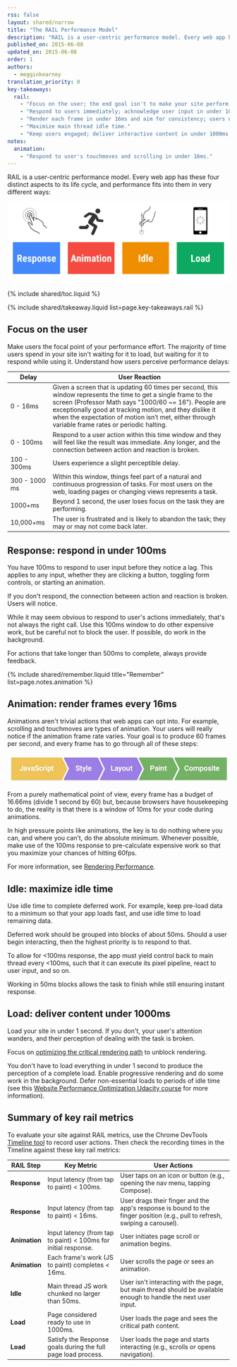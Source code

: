 ```yaml
---
rss: false
layout: shared/narrow
title: "The RAIL Performance Model"
description: "RAIL is a user-centric performance model. Every web app has these four distinct aspects to its life cycle, and performance fits into them in very different ways: Response, Animation, Idle, Load."
published_on: 2015-06-08
updated_on: 2015-06-08
order: 1
authors:
  - megginkearney
translation_priority: 0
key-takeaways:
  rail:
    - "Focus on the user; the end goal isn't to make your site perform fast on any specific device, it's to ultimately make users happy."
    - "Respond to users immediately; acknowledge user input in under 100ms."
    - "Render each frame in under 16ms and aim for consistency; users notice 'jank'."
    - "Maximize main thread idle time."
    - "Keep users engaged; deliver interactive content in under 1000ms."
notes:
  animation:
    - "Respond to user's touchmoves and scrolling in under 16ms."
---
```


<p class="intro">
  RAIL is a user-centric performance model. Every web app has these four distinct aspects to its life cycle, and performance fits into them in very different ways:
</p>

![RAIL performance model](imgs/rail.png)

{% include shared/toc.liquid %}

{% include shared/takeaway.liquid list=page.key-takeaways.rail %}

## Focus on the user

Make users the focal point of your performance effort.
The majority of time users spend in your site isn't waiting for it to load,
but waiting for it to respond while using it.
Understand how users perceive performance delays:

<table class="mdl-data-table">
  <thead>
      <th>Delay</th>
      <th>User Reaction</th>
  </thead>
  <tbody>
    <tr>
      <td data-th="Delay">0 - 16ms</td>
      <td data-th="User Reaction">Given a screen that is updating 60 times per second, this window represents the time to get a single frame to the screen (Professor Math says "1000/60 ~= 16"). People are exceptionally good at tracking motion, and they dislike it when the expectation of motion isn’t met, either through variable frame rates or periodic halting.</td>
    </tr>
    <tr>
      <td data-th="Delay">0 - 100ms</td>
      <td data-th="User Reaction">Respond to a user action within this time window and they will feel like the result was immediate. Any longer, and the connection between action and reaction is broken.</td>
    </tr>
    <tr>
      <td data-th="Delay">100 - 300ms</td>
      <td data-th="User Reaction">Users experience a slight perceptible delay.</td>
    </tr>
    <tr>
      <td data-th="Delay">300 - 1000 ms</td>
      <td data-th="User Reaction">Within this window, things feel part of a natural and continuous progression of tasks. For most users on the web, loading pages or changing views represents a task.</td>
    </tr>
    <tr>
      <td data-th="Delay">1000+ms</td>
      <td data-th="User Reaction">Beyond 1 second, the user loses focus on the task they are performing.</td>
    </tr>
    <tr>
      <td data-th="Delay">10,000+ms</td>
      <td data-th="User Reaction">The user is frustrated and is likely to abandon the task; they may or may not come back later.</td>
    </tr>
  </tbody>
</table>

## Response: respond in under 100ms

You have 100ms to respond to user input before they notice a lag.
This applies to any input, whether they are clicking a button,
toggling form controls, or starting an animation.

If you don't respond, the connection between action and reaction is broken. Users will notice.

While it may seem obvious to respond to user's actions immediately,
that's not always the right call.
Use this 100ms window to do other expensive work, but be careful not to block the user.
If possible, do work in the background.

For actions that take longer than 500ms to complete, always provide feedback.

{% include shared/remember.liquid title="Remember" list=page.notes.animation %}

## Animation: render frames every 16ms

Animations aren't trivial actions that web apps can opt into.
For example, scrolling and touchmoves are types of animation.
Your users will really notice if the animation frame rate varies.
Your goal is to produce 60 frames per second, and every frame has to go through all of these steps:

![Steps to render a frame](imgs/render-frame.png)

From a purely mathematical point of view, every frame has a budget of 16.66ms (divide 1 second by 60) but, because browsers have housekeeping to do, the reality is that there is a window of 10ms for your code during animations.

In high pressure points like animations, the key is to do nothing where you can, and where you can’t, do the absolute minimum. Whenever possible, make use of the 100ms response to pre-calculate expensive work so that you maximize your chances of hitting 60fps.

For more information, see
[Rendering Performance](https://developers.google.com/web/fundamentals/performance/rendering/).

## Idle: maximize idle time

Use idle time to complete deferred work. For example, keep pre-load data to a minimum so that your app loads fast, and use idle time to load remaining data.

Deferred work should be grouped into blocks of about 50ms. Should a user begin interacting, then the highest priority is to respond to that. 

To allow for <100ms response,
the app must yield control back to main thread every <100ms,
such that it can execute its pixel pipeline, react to user input, and so on.

Working in 50ms blocks allows the task to finish while still ensuring instant response.

## Load: deliver content under 1000ms

Load your site in under 1 second.
If you don't, your user's attention wanders,
and their perception of dealing with the task is broken.

Focus on
[optimizing the critical rendering path](https://developers.google.com/web/fundamentals/performance/critical-rendering-path/)
to unblock rendering.

You don't have to load everything in under 1 second to produce the perception of a complete load. Enable progressive rendering and do some work in the background. Defer non-essential loads to periods of idle time (see this [Website Performance Optimization Udacity course](https://www.udacity.com/course/website-performance-optimization--ud884) for more information).

## Summary of key rail metrics

To evaluate your site against RAIL metrics, use the Chrome DevTools [Timeline tool](https://web-central.appspot.com/web/tools/profile-performance/evaluate-performance/timeline-tool?hl=en) to record user actions. Then check the recording times in the Timeline against these key rail metrics:

<table class="mdl-data-table">
  <thead>
      <th>RAIL Step</th>
      <th>Key Metric</th>
      <th>User Actions</th>
  </thead>
  <tbody>
    <tr>
      <td data-th="RAIL Step"><strong>Response</strong></td>
      <td data-th="Key Metric">Input latency (from tap to paint) < 100ms.</td>
      <td data-th="User Test">User taps on an icon or button (e.g., opening the nav menu, tapping Compose).</td>
    </tr>
    <tr>
      <td data-th="RAIL Step"><strong>Response</strong></td>
      <td data-th="Key Metric">Input latency (from tap to paint) < 16ms.</td>
      <td data-th="User Test">User drags their finger and the app's response is bound to the finger position (e.g., pull to refresh, swiping a carousel).</td>
    </tr>
    <tr>
      <td data-th="RAIL Step"><strong>Animation</strong></td>
      <td data-th="Key Metric">Input latency (from tap to paint) < 100ms for initial response.</td>
      <td data-th="User Test">User initiates page scroll or animation begins.</td>
    </tr>
    <tr>
      <td data-th="RAIL Step"><strong>Animation</strong></td>
      <td data-th="Key Metric">Each frame's work (JS to paint) completes < 16ms.</td>
      <td data-th="User Test">User scrolls the page or sees an animation.</td>
    </tr>
    <tr>
      <td data-th="RAIL Step"><strong>Idle</strong></td>
      <td data-th="Key Metric">Main thread JS work chunked no larger than 50ms.</td>
      <td data-th="User Test">User isn't interacting with the page, but main thread should be available enough to handle the next user input.</td>
    </tr>
    <tr>
      <td data-th="RAIL Step"><strong>Load</strong></td>
      <td data-th="Key Metric">Page considered ready to use in 1000ms.</td>
      <td data-th="User Test">User loads the page and sees the critical path content.</td>
    </tr>
    <tr>
      <td data-th="RAIL Step"><strong>Load</strong></td>
      <td data-th="Key Metric">Satisfy the Response goals during the full page load process.</td>
      <td data-th="User Test">User loads the page and starts interacting (e.g., scrolls or opens navigation).</td>
    </tr>
  </tbody>
</table> 


